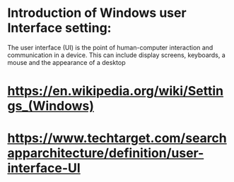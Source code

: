 # Introduction of Windows user Interface setting:
The user interface (UI) is the point of human-computer interaction and communication in a device. This can include display screens, keyboards, a mouse and the appearance of a desktop

# https://en.wikipedia.org/wiki/Settings_(Windows)
# https://www.techtarget.com/searchapparchitecture/definition/user-interface-UI
